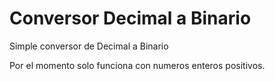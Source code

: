 # Conversor Decimal a Binario

Simple conversor de Decimal a Binario

Por el momento solo funciona con numeros enteros positivos.
